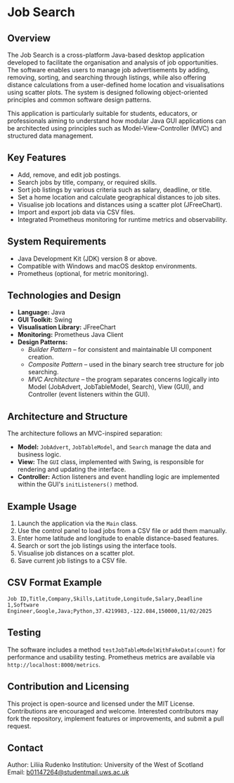 # Job Search

## Overview

The Job Search is a cross-platform Java-based desktop application developed to facilitate the organisation and analysis of job opportunities. The software enables users to manage job advertisements by adding, removing, sorting, and searching through listings, while also offering distance calculations from a user-defined home location and visualisations using scatter plots. The system is designed following object-oriented principles and common software design patterns.

This application is particularly suitable for students, educators, or professionals aiming to understand how modular Java GUI applications can be architected using principles such as Model-View-Controller (MVC) and structured data management.

## Key Features

- Add, remove, and edit job postings.
- Search jobs by title, company, or required skills.
- Sort job listings by various criteria such as salary, deadline, or title.
- Set a home location and calculate geographical distances to job sites.
- Visualise job locations and distances using a scatter plot (JFreeChart).
- Import and export job data via CSV files.
- Integrated Prometheus monitoring for runtime metrics and observability.

## System Requirements

- Java Development Kit (JDK) version 8 or above.
- Compatible with Windows and macOS desktop environments.
- Prometheus (optional, for metric monitoring).

## Technologies and Design

- **Language:** Java
- **GUI Toolkit:** Swing
- **Visualisation Library:** JFreeChart
- **Monitoring:** Prometheus Java Client
- **Design Patterns:**
  - *Builder Pattern* – for consistent and maintainable UI component creation.
  - *Composite Pattern* – used in the binary search tree structure for job searching.
  - *MVC Architecture* – the program separates concerns logically into Model (JobAdvert, JobTableModel, Search), View (GUI), and Controller (event listeners within the GUI).

## Architecture and Structure

The architecture follows an MVC-inspired separation:

- **Model:** `JobAdvert`, `JobTableModel`, and `Search` manage the data and business logic.
- **View:** The `GUI` class, implemented with Swing, is responsible for rendering and updating the interface.
- **Controller:** Action listeners and event handling logic are implemented within the GUI's `initListeners()` method.

## Example Usage

1. Launch the application via the `Main` class.
2. Use the control panel to load jobs from a CSV file or add them manually.
3. Enter home latitude and longitude to enable distance-based features.
4. Search or sort the job listings using the interface tools.
5. Visualise job distances on a scatter plot.
6. Save current job listings to a CSV file.

## CSV Format Example

```
Job ID,Title,Company,Skills,Latitude,Longitude,Salary,Deadline
1,Software Engineer,Google,Java;Python,37.4219983,-122.084,150000,11/02/2025
```

## Testing

The software includes a method `testJobTableModelWithFakeData(count)` for performance and usability testing. Prometheus metrics are available via `http://localhost:8000/metrics`.

## Contribution and Licensing

This project is open-source and licensed under the MIT License. Contributions are encouraged and welcome. Interested contributors may fork the repository, implement features or improvements, and submit a pull request.

## Contact

Author: Liliia Rudenko
Institution: University of the West of Scotland  
Email: b01147264@studentmail.uws.ac.uk
